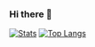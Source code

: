 ### Hi there 👋

<!--
**hcll123456/hcll123456** is a ✨ _special_ ✨ repository because its `README.md` (this file) appears on your GitHub profile.

Here are some ideas to get you started:

- 🔭 I’m currently working on ...
- 🌱 I’m currently learning ...
- 👯 I’m looking to collaborate on ...
- 🤔 I’m looking for help with ...
- 💬 Ask me about ...
- 📫 How to reach me: ...
- 😄 Pronouns: ...
- ⚡ Fun fact: ...
-->

[![Stats](https://github-readme-stats.vercel.app/api?username=hcll123456&show_icons=true&count_private=true)](https://github.com/hcll123456)
[![Top Langs](https://github-readme-stats.vercel.app/api/top-langs/?username=hcll123456&layout=compact)](https://github.com/hcll123456)
